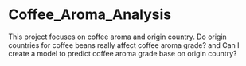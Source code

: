 # Coffee_Aroma_Analysis

This project focuses on coffee aroma and origin country.
Do origin countries for coffee beans really affect coffee aroma grade?
and Can I create a model to predict coffee aroma grade base on origin country?
